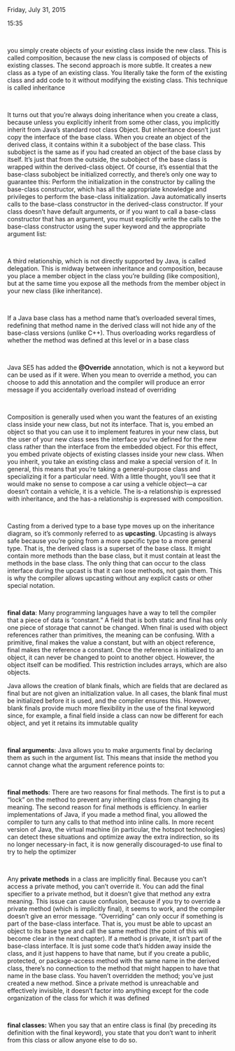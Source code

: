  

Friday, July 31, 2015

15:35

 

you simply create objects of your existing class inside the new class.
This is called composition, because the new class is composed of objects
of existing classes. The second approach is more subtle. It creates a
new class as a type of an existing class. You literally take the form of
the existing class and add code to it without modifying the existing
class. This technique is called inheritance

 

It turns out that you’re always doing inheritance when you create a
class, because unless you explicitly inherit from some other class, you
implicitly inherit from Java’s standard root class Object. But
inheritance doesn’t just copy the interface of the base class. When you
create an object of the derived class, it contains within it a subobject
of the base class. This subobject is the same as if you had created an
object of the base class by itself. It’s just that from the outside, the
subobject of the base class is wrapped within the derived-class object.
Of course, it’s essential that the base-class subobject be initialized
correctly, and there’s only one way to guarantee this: Perform the
initialization in the constructor by calling the base-class constructor,
which has all the appropriate knowledge and privileges to perform the
base-class initialization. Java automatically inserts calls to the
base-class constructor in the derived-class constructor. If your class
doesn’t have default arguments, or if you want to call a base-class
constructor that has an argument, you must explicitly write the calls to
the base-class constructor using the super keyword and the appropriate
argument list:

 

A third relationship, which is not directly supported by Java, is called
delegation. This is midway between inheritance and composition, because
you place a member object in the class you’re building (like
composition), but at the same time you expose all the methods from the
member object in your new class (like inheritance).

 

If a Java base class has a method name that’s overloaded several times,
redefining that method name in the derived class will not hide any of
the base-class versions (unlike C++). Thus overloading works regardless
of whether the method was defined at this level or in a base class

 

Java SE5 has added the **@Override** annotation, which is not a keyword
but can be used as if it were. When you mean to override a method, you
can choose to add this annotation and the compiler will produce an error
message if you accidentally overload instead of overriding

 

Composition is generally used when you want the features of an existing
class inside your new class, but not its interface. That is, you embed
an object so that you can use it to implement features in your new
class, but the user of your new class sees the interface you’ve defined
for the new class rather than the interface from the embedded object.
For this effect, you embed private objects of existing classes inside
your new class. When you inherit, you take an existing class and make a
special version of it. In general, this means that you’re taking a
general-purpose class and specializing it for a particular need. With a
little thought, you’ll see that it would make no sense to compose a car
using a vehicle object—a car doesn’t contain a vehicle, it is a vehicle.
The is-a relationship is expressed with inheritance, and the has-a
relationship is expressed with composition.

 

Casting from a derived type to a base type moves up on the inheritance
diagram, so it’s commonly referred to as **upcasting**. Upcasting is
always safe because you’re going from a more specific type to a more
general type. That is, the derived class is a superset of the base
class. It might contain more methods than the base class, but it must
contain at least the methods in the base class. The only thing that can
occur to the class interface during the upcast is that it can lose
methods, not gain them. This is why the compiler allows upcasting
without any explicit casts or other special notation.

 

**final data**: Many programming languages have a way to tell the
compiler that a piece of data is “constant.” A field that is both static
and final has only one piece of storage that cannot be changed. When
final is used with object references rather than primitives, the meaning
can be confusing. With a primitive, final makes the value a constant,
but with an object reference, final makes the reference a constant. Once
the reference is initialized to an object, it can never be changed to
point to another object. However, the object itself can be modified.
This restriction includes arrays, which are also objects.

Java allows the creation of blank finals, which are fields that are
declared as final but are not given an initialization value. In all
cases, the blank final must be initialized before it is used, and the
compiler ensures this. However, blank finals provide much more
flexibility in the use of the final keyword since, for example, a final
field inside a class can now be different for each object, and yet it
retains its immutable quality

 

**final arguments**: Java allows you to make arguments final by
declaring them as such in the argument list. This means that inside the
method you cannot change what the argument reference points to:

 

**final methods**: There are two reasons for final methods. The first is
to put a “lock” on the method to prevent any inheriting class from
changing its meaning. The second reason for final methods is efficiency.
In earlier implementations of Java, if you made a method final, you
allowed the compiler to turn any calls to that method into inline calls.
In more recent version of Java, the virtual machine (in particular, the
hotspot technologies) can detect these situations and optimize away the
extra indirection, so its no longer necessary-in fact, it is now
generally discouraged-to use final to try to help the optimizer

 

Any **private methods** in a class are implicitly final. Because you
can’t access a private method, you can’t override it. You can add the
final specifier to a private method, but it doesn’t give that method any
extra meaning. This issue can cause confusion, because if you try to
override a private method (which is implicitly final), it seems to work,
and the compiler doesn’t give an error message. “Overriding” can only
occur if something is part of the base-class interface. That is, you
must be able to upcast an object to its base type and call the same
method (the point of this will become clear in the next chapter). If a
method is private, it isn’t part of the base-class interface. It is just
some code that’s hidden away inside the class, and it just happens to
have that name, but if you create a public, protected, or package-access
method with the same name in the derived class, there’s no connection to
the method that might happen to have that name in the base class. You
haven’t overridden the method; you’ve just created a new method. Since a
private method is unreachable and effectively invisible, it doesn’t
factor into anything except for the code organization of the class for
which it was defined

 

**final classes:** When you say that an entire class is final (by
preceding its definition with the final keyword), you state that you
don’t want to inherit from this class or allow anyone else to do so.

